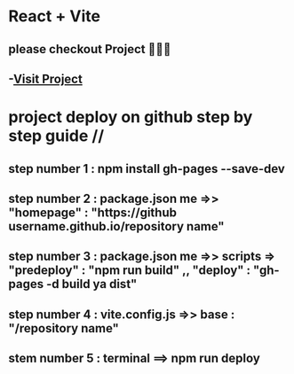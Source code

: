 # React + Vite
## please checkout Project 🧑‍💻😊
## -[Visit Project](https://cs-bharat.github.io/My-portfolio/)

#  project deploy on github step by step guide //

step number 1 :  npm install gh-pages --save-dev 
----------------------------------------------------------------------
step number 2 : package.json me =>> "homepage" : "https://github username.github.io/repository name" 
----------------------------------------------------------------------------------------------------
step number 3 : package.json me =>> scripts =>  "predeploy" : "npm run build" ,, "deploy" : "gh-pages -d build ya dist"
---------------------------------------------------------------------------------------------------------------
step number 4 : vite.config.js =>> base : "/repository name"
--------------------------------------------------------------------------------
stem number 5 : terminal ==> npm run deploy 
--------------------------------------------------------------------------------------------------------------------------
